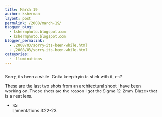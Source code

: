 ```yaml
---
title: March 19
author: ksherman
layout: post
permalink: /2008/march-19/
blogger_blog:
  - kshermphoto.blogspot.com
  - kshermphoto.blogspot.com
blogger_permalink:
  - /2008/03/sorry-its-been-while.html
  - /2008/03/sorry-its-been-while.html
categories:
  - illuminations
---
```

<a onblur="try {parent.deselectBloggerImageGracefully();} catch(e) {}" href="http://4.bp.blogspot.com/_HTtVcKQt9f8/R-avh8XclnI/AAAAAAAAATA/q43SDn7hW7c/s1600-h/March19-1.jpg"><img style="cursor: pointer;" src="http://4.bp.blogspot.com/_HTtVcKQt9f8/R-avh8XclnI/AAAAAAAAATA/q43SDn7hW7c/s400/March19-1.jpg" alt="" id="BLOGGER_PHOTO_ID_5181021419011348082" border="0" /></a>  
<a onblur="try {parent.deselectBloggerImageGracefully();} catch(e) {}" href="http://1.bp.blogspot.com/_HTtVcKQt9f8/R-aviMXcloI/AAAAAAAAATI/0PiVMCRy6fo/s1600-h/March19-2.jpg"><img style="cursor: pointer;" src="http://1.bp.blogspot.com/_HTtVcKQt9f8/R-aviMXcloI/AAAAAAAAATI/0PiVMCRy6fo/s400/March19-2.jpg" alt="" id="BLOGGER_PHOTO_ID_5181021423306315394" border="0" /></a>

Sorry, its been a while. Gotta keep tryin to stick with it, eh?

These are the last two shots from an architectural shoot I have been working on. These shots are the reason I got the Sigma 12-2mm. Blazes that is a neat lens.

- KS  
Lamentations 3:22-23